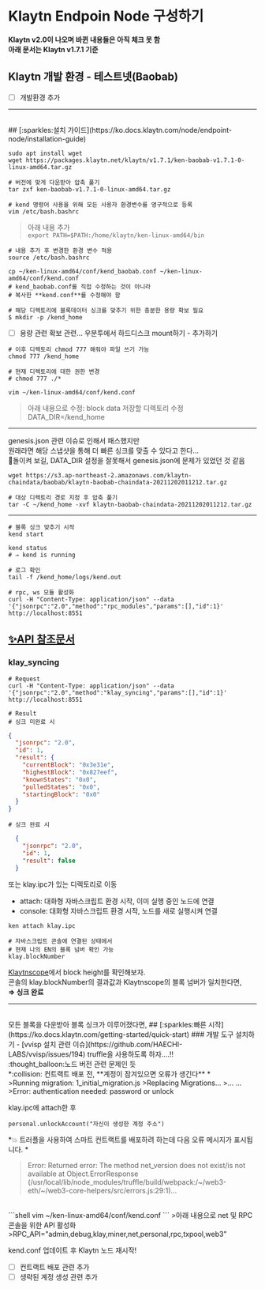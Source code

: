 # Klaytn Endpoin Node 구성하기

**Klaytn v2.0이 나오며 바뀐 내용들은 아직 체크 못 함**<br>
**아래 문서는 Klaytn v1.7.1 기준**


## Klaytn 개발 환경 - 테스트넷(Baobab)

- [ ] 개발환경 추가

***
<br>
## [:sparkles:설치 가이드](https://ko.docs.klaytn.com/node/endpoint-node/installation-guide)

```shell
sudo apt install wget
wget https://packages.klaytn.net/klaytn/v1.7.1/ken-baobab-v1.7.1-0-linux-amd64.tar.gz

# 버전에 맞게 다운받아 압축 풀기
tar zxf ken-baobab-v1.7.1-0-linux-amd64.tar.gz

# kend 명령어 사용을 위해 모든 사용자 환경변수를 영구적으로 등록
vim /etc/bash.bashrc
```
> 아래 내용 추가<br>
> ```export PATH=$PATH:/home/klaytn/ken-linux-amd64/bin```

```shell
# 내용 추가 후 변경한 환경 변수 적용
source /etc/bash.bashrc

cp ~/ken-linux-amd64/conf/kend_baobab.conf ~/ken-linux-amd64/conf/kend.conf
# kend_baobab.conf를 직접 수정하는 것이 아니라
# 복사한 **kend.conf**를 수정해야 함

# 해당 디렉토리에 블록데이터 싱크를 맞추기 위한 충분한 용량 확보 필요
$ mkdir -p /kend_home
```
- [ ] 용량 관련 확보 관련… 우분투에서 하드디스크 mount하기 - 추가하기

```shell
# 이후 디렉토리 chmod 777 해줘야 파일 쓰기 가능
chmod 777 /kend_home

# 현재 디렉토리에 대한 권한 변경
# chmod 777 ./*

vim ~/ken-linux-amd64/conf/kend.conf
```
> 아래 내용으로 수정: block data 저장할 디렉토리 수정
>DATA_DIR=/kend_home

***
genesis.json 관련 이슈로 인해서 패스했지만<br>
원래라면 해당 스냅샷을 통해 더 빠른 싱크를 맞출 수 있다고 한다...<br>
:thought_balloon:돌이켜 보길, DATA_DIR 설정을 잘못해서 genesis.json에 문제가 있었던 것 같음

```shell
wget https://s3.ap-northeast-2.amazonaws.com/klaytn-chaindata/baobab/klaytn-baobab-chaindata-20211202011212.tar.gz

# 대상 디렉토리 경로 지정 후 압축 풀기
tar -C ~/kend_home -xvf klaytn-baobab-chaindata-20211202011212.tar.gz
```
***

```shell
# 블록 싱크 맞추기 시작
kend start

kend status
# ⇒ kend is running

# 로그 확인
tail -f /kend_home/logs/kend.out

# rpc, ws 모듈 활성화
curl -H "Content-Type: application/json" --data '{"jsonrpc":"2.0","method":"rpc_modules","params":[],"id":1}' http://localhost:8551
```

## [:sparkles:API 참조문서](https://ko.docs.klaytn.com/bapp/json-rpc/api-references)
### klay_syncing
```shell
# Request
curl -H "Content-Type: application/json" --data '{"jsonrpc":"2.0","method":"klay_syncing","params":[],"id":1}' http://localhost:8551
```
```
# Result
# 싱크 미완료 시
```
```json
{
  "jsonrpc": "2.0",
  "id": 1,
  "result": {
    "currentBlock": "0x3e31e",
    "highestBlock": "0x827eef",
    "knownStates": "0x0",
    "pulledStates": "0x0",
    "startingBlock": "0x0"
  }
}
```
```
# 싱크 완료 시
```
```json
  {
    "jsonrpc": "2.0",
    "id": 1,
    "result": false
  }
```
또는 klay.ipc가 있는 디렉토리로 이동 <br>
* attach:
대화형 자바스크립트 환경 시작, 이미 실행 중인 노드에 연결
* console:
대화형 자바스크립트 환경 시작, 노드를 새로 실행시켜 연결

```shell
ken attach klay.ipc

# 자바스크립트 콘솔에 연결된 상태에서
# 현재 나의 EN의 블록 넘버 확인 가능
klay.blockNumber
```
[Klaytnscope](https://baobab.scope.klaytn.com/)에서 block height를 확인해보자.<br>
콘솔의 klay.blockNumber의 결과값과 Klaytnscope의 블록 넘버가 일치한다면,<br>
**⇒ 싱크 완료**
<br>
***
<br>
모든 블록을 다운받아 블록 싱크가 이루어졌다면,
## [:sparkles:빠른 시작](https://ko.docs.klaytn.com/getting-started/quick-start)
### 개발 도구 설치하기 - [vvisp 설치 관련 이슈](https://github.com/HAECHI-LABS/vvisp/issues/194)
truffle을 사용하도록 하자....!!<br>
:thought_balloon:노드 버전 관련 문제인 듯
<br>
*:collision: 컨트랙트 배포 전, **계정이 잠겨있으면 오류가 생긴다** *
<br>
>Running migration: 1_initial_migration.js
>Replacing Migrations...
>... …
>Error: authentication needed: password or unlock

klay.ipc에 attach한 후
```shell
personal.unlockAccount("자신이 생성한 계정 주소")
```

*:collision: 트러플을 사용하여 스마트 컨트랙트를 배포하려 하는데 다음 오류 메시지가 표시됩니다. *
>Error: Returned error: The method net_version does not exist/is not available at Object.ErrorResponse (/usr/local/lib/node_modules/truffle/build/webpack:/~/web3-eth/~/web3-core-helpers/src/errors.js:29:1)...

<br>
```shell
vim ~/ken-linux-amd64/conf/kend.conf
```
>아래 내용으로 net 및 RPC 콘솔을 위한 API 활성화
>RPC_API="admin,debug,klay,miner,net,personal,rpc,txpool,web3"

kend.conf 업데이트 후 Klaytn 노드 재시작!

- [ ] 컨트랙트 배포 관련 추가
- [ ] 생략된 계정 생성 관련 추가
